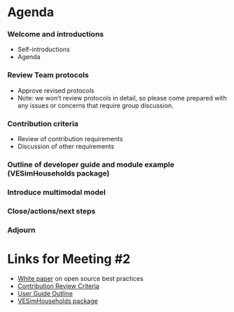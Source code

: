 # Agenda
### Welcome and introductions
* Self-introductions
* Agenda
### Review Team protocols
* Approve revised protocols
* Note: we won’t review protocols in detail, so please come prepared with any issues or concerns that require group discussion. 
### Contribution criteria
* Review of contribution requirements
* Discussion of other requirements
### Outline of developer guide and module example (VESimHouseholds package)
### Introduce multimodal model
### Close/actions/next steps
### Adjourn

# Links for Meeting #2
* [White paper](http://htmlpreview.github.io/?https://github.com/VisionEval/OSwhitepaper/blob/master/VEwhitepaper.html) on open source best practices
* [Contribution Review Criteria](https://github.com/gregorbj/VisionEval/wiki/Goals-and-Objectives-of-VisionEval-Model-System)
* [User Guide Outline](https://github.com/gregorbj/VisionEval/wiki/Meeting-%232)
* [VESimHouseholds package](https://github.com/gregorbj/VisionEval/tree/master/sources/modules/VESimHouseholds)